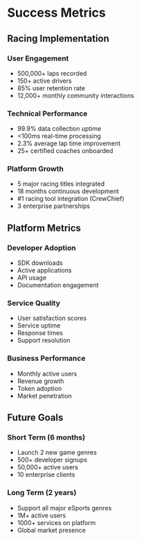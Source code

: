 # Success Metrics

## Racing Implementation
### User Engagement
- 500,000+ laps recorded
- 150+ active drivers
- 85% user retention rate
- 12,000+ monthly community interactions

### Technical Performance
- 99.9% data collection uptime
- <100ms real-time processing
- 2.3% average lap time improvement
- 25+ certified coaches onboarded

### Platform Growth
- 5 major racing titles integrated
- 18 months continuous development
- #1 racing tool integration (CrewChief)
- 3 enterprise partnerships

## Platform Metrics
### Developer Adoption
- SDK downloads
- Active applications
- API usage
- Documentation engagement

### Service Quality
- User satisfaction scores
- Service uptime
- Response times
- Support resolution

### Business Performance
- Monthly active users
- Revenue growth
- Token adoption
- Market penetration

## Future Goals
### Short Term (6 months)
- Launch 2 new game genres
- 500+ developer signups
- 50,000+ active users
- 10 enterprise clients

### Long Term (2 years)
- Support all major eSports genres
- 1M+ active users
- 1000+ services on platform
- Global market presence
